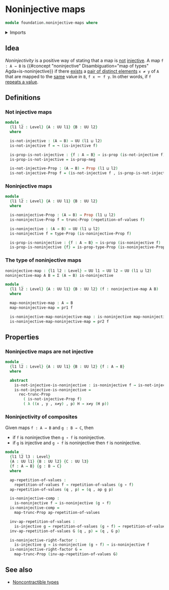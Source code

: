 # Noninjective maps

```agda
module foundation.noninjective-maps where
```

<details><summary>Imports</summary>

```agda
open import foundation.action-on-identifications-functions
open import foundation.dependent-pair-types
open import foundation.empty-types
open import foundation.functoriality-dependent-pair-types
open import foundation.functoriality-propositional-truncation
open import foundation.inhabited-types
open import foundation.negation
open import foundation.propositional-truncations
open import foundation.repetitions-of-values
open import foundation.universe-levels

open import foundation-core.contractible-types
open import foundation-core.function-types
open import foundation-core.identity-types
open import foundation-core.injective-maps
open import foundation-core.propositions
```

</details>

## Idea

_Noninjectivity_ is a positive way of stating that a map is
[not](foundation.negation.md) [injective](foundation-core.injective-maps.md). A
map `f : A → B` is
{{#concept "noninjective" Disambiguation="map of types" Agda=is-noninjective}}
if there [exists](foundation.existential-quantification.md) a
[pair of distinct elements](foundation.pairs-of-distinct-elements.md) `x ≠ y` of
`A` that are mapped to the [same](foundation-core.identity-types.md) value in
`B`, `f x ＝ f y`. In other words, if `f`
[repeats a value](foundation.repetitions-of-values.md).

## Definitions

### Not injective maps

```agda
module _
  {l1 l2 : Level} {A : UU l1} {B : UU l2}
  where

  is-not-injective : (A → B) → UU (l1 ⊔ l2)
  is-not-injective f = ¬ (is-injective f)

  is-prop-is-not-injective : {f : A → B} → is-prop (is-not-injective f)
  is-prop-is-not-injective = is-prop-neg

  is-not-injective-Prop : (A → B) → Prop (l1 ⊔ l2)
  is-not-injective-Prop f = (is-not-injective f , is-prop-is-not-injective)
```

### Noninjective maps

```agda
module _
  {l1 l2 : Level} {A : UU l1} {B : UU l2}
  where

  is-noninjective-Prop : (A → B) → Prop (l1 ⊔ l2)
  is-noninjective-Prop f = trunc-Prop (repetition-of-values f)

  is-noninjective : (A → B) → UU (l1 ⊔ l2)
  is-noninjective f = type-Prop (is-noninjective-Prop f)

  is-prop-is-noninjective : {f : A → B} → is-prop (is-noninjective f)
  is-prop-is-noninjective {f} = is-prop-type-Prop (is-noninjective-Prop f)
```

### The type of noninjective maps

```agda
noninjective-map : {l1 l2 : Level} → UU l1 → UU l2 → UU (l1 ⊔ l2)
noninjective-map A B = Σ (A → B) is-noninjective

module _
  {l1 l2 : Level} {A : UU l1} {B : UU l2} (f : noninjective-map A B)
  where

  map-noninjective-map : A → B
  map-noninjective-map = pr1 f

  is-noninjective-map-noninjective-map : is-noninjective map-noninjective-map
  is-noninjective-map-noninjective-map = pr2 f
```

## Properties

### Noninjective maps are not injective

```agda
module _
  {l1 l2 : Level} {A : UU l1} {B : UU l2} {f : A → B}
  where

  abstract
    is-not-injective-is-noninjective : is-noninjective f → is-not-injective f
    is-not-injective-is-noninjective =
      rec-trunc-Prop
        ( is-not-injective-Prop f)
        ( λ ((x , y , x≠y) , p) H → x≠y (H p))
```

### Noninjectivity of composites

Given maps `f : A → B` and `g : B → C`, then

- if `f` is noninjective then `g ∘ f` is noninjective.
- if `g` is injective and `g ∘ f` is noninjective then `f` is noninjective.

```agda
module _
  {l1 l2 l3 : Level}
  {A : UU l1} {B : UU l2} {C : UU l3}
  {f : A → B} {g : B → C}
  where

  ap-repetition-of-values :
    repetition-of-values f → repetition-of-values (g ∘ f)
  ap-repetition-of-values (q , p) = (q , ap g p)

  is-noninjective-comp :
    is-noninjective f → is-noninjective (g ∘ f)
  is-noninjective-comp =
    map-trunc-Prop ap-repetition-of-values

  inv-ap-repetition-of-values :
    is-injective g → repetition-of-values (g ∘ f) → repetition-of-values f
  inv-ap-repetition-of-values G (q , p) = (q , G p)

  is-noninjective-right-factor :
    is-injective g → is-noninjective (g ∘ f) → is-noninjective f
  is-noninjective-right-factor G =
    map-trunc-Prop (inv-ap-repetition-of-values G)
```

## See also

- [Noncontractible types](foundation.noncontractible-types.md)
